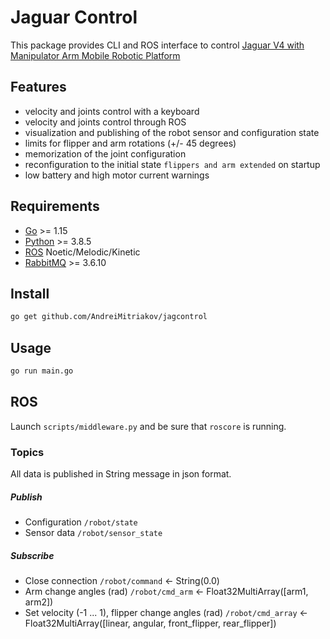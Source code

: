 # Jaguar Control
This package provides CLI and ROS interface to control [Jaguar V4 with Manipulator Arm Mobile Robotic Platform](http://jaguar.drrobot.com/specification_V4Arm.asp)

## Features
* velocity and joints control with a keyboard
* velocity and joints control through ROS
* visualization and publishing of the robot sensor and configuration state
* limits for flipper and arm rotations (+/- 45 degrees)
* memorization of the joint configuration
* reconfiguration to the initial state `flippers and arm extended` on startup
* low battery and high motor current warnings


## Requirements  

* [Go](https://golang.org/) >= 1.15  
* [Python](https://www.python.org/) >= 3.8.5  
* [ROS](https://www.ros.org/) Noetic/Melodic/Kinetic
* [RabbitMQ](https://www.rabbitmq.com/) >= 3.6.10  

## Install  

```bash  
go get github.com/AndreiMitriakov/jagcontrol  
```

## Usage

```bash  
go run main.go
```
## ROS
Launch `scripts/middleware.py` and be sure that `roscore` is running.
### Topics
All data is published in String message in json format.
##### Publish
* Configuration `/robot/state`
* Sensor data `/robot/sensor_state`
##### Subscribe
* Close connection `/robot/command` <- String(0.0)
* Arm change angles (rad) `/robot/cmd_arm` <- Float32MultiArray([arm1, arm2])
* Set velocity (-1 ... 1), flipper change angles (rad) `/robot/cmd_array` <- Float32MultiArray([linear, angular, front_flipper, rear_flipper])
